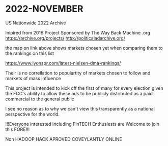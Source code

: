 # 2022-NOVEMBER
US Nationwide 2022 Archive

Inipired from 2016 Project Sponsored by
The Way Back Machine .org
https://archive.org/projects/ 
http://politicaladarchive.org/

the map on link above shows markets chosen 
yet when comparing them to the rankings on this list

https://www.lyonspr.com/latest-nielsen-dma-rankings/


Their is no correllation to populartity of
markets chosen to follow 
and markets of mass influence


This project is intended to kick off
the first of many for every election
given the FCC's ability to allow
these ads to be publicly distributed 
as a paid commercial to the general public

I see no reason as to why we can't view
this transparently as a national perspective
for the world.

!!!Everyone interested including FinTECH Enthusiests are Welcome to join this FORE!!!


Non HADOOP HACK APROVED 
COVEYLANTLY ONLINE
